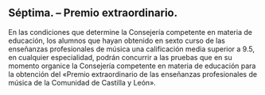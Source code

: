 ## **Séptima. – Premio extraordinario.**

En las condiciones que determine la Consejería competente en materia de educación, los alumnos que hayan obtenido en sexto curso de las enseñanzas profesionales de música una calificación media superior a 9.5, en cualquier especialidad, podrán concurrir a las pruebas que en su momento organice la Consejería competente en materia de educación para la obtención del «Premio extraordinario de las enseñanzas profesionales de música de la Comunidad de Castilla y León».
